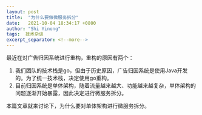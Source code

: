 ```yaml
---
layout: post 
title:  "为什么要做微服务拆分"
date:   2021-10-04 18:34:17 +0800 
author: "Shi Yinong"
tags:  技术杂谈
excerpt_separator: <!--more-->
---
```

最近在对广告归因系统进行重构，重构的原因有两个：
1. 我们团队的技术栈是go，但由于历史原因，广告归因系统是使用Java开发的。为了统一技术栈，决定使用go重构。
2. 目前归因系统是单体架构，随着流量越来越大、功能越来越复杂，单体架构的问题逐渐开始暴露，因此决定进行微服务拆分。

本篇文章就来讨论下，为什么要对单体架构进行微服务拆分。